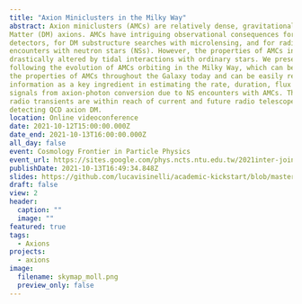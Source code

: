 ```yaml
---
title: "Axion Miniclusters in the Milky Way"
abstract: Axion miniclusters (AMCs) are relatively dense, gravitationally bound clumps of Dark
Matter (DM) axions. AMCs have intriguing observational consequences for Earth-based axion
detectors, for DM substructure searches with microlensing, and for radio signatures from AMC
encounters with neutron stars (NSs). However, the properties of AMCs in the Milky Way may be
drastically altered by tidal interactions with ordinary stars. We present Monte Carlo simulations
following the evolution of AMCs orbiting in the Milky Way, which can be used to estimate
the properties of AMCs throughout the Galaxy today and can be easily recast. We use this
information as a key ingredient in estimating the rate, duration, flux and sky locations of radio
signals from axion-photon conversion due to NS encounters with AMCs. The resulting
radio transients are within reach of current and future radio telescopes, opening a new avenue for
detecting QCD axion DM.
location: Online videoconference
date: 2021-10-12T15:00:00.000Z
date_end: 2021-10-13T16:00:00.000Z
all_day: false
event: Cosmology Frontier in Particle Physics
event_url: https://sites.google.com/phys.ncts.ntu.edu.tw/2021inter-joint-workshop/home
publishDate: 2021-10-13T16:49:34.848Z
slides: https://github.com/lucavisinelli/academic-kickstart/blob/master/static/slides/Axion2021.pdf
draft: false
view: 2
header:
  caption: ""
  image: ""
featured: true
tags:
  - Axions
projects:
  - axions
image:
  filename: skymap_moll.png
  preview_only: false
---
```

